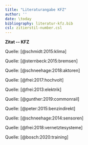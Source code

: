 ```yaml
---
title: "Literaturangabe KFZ"
author: ''
date: \today
bibliography: literatur-kfz.bib
csl: zitierstil-number.csl
---
```

<!---------------------------
Referenzen: [at... einfügen!!!!]
Quelle: [ peter:2015:benzindirekt]

Einheiten: $5~cm$ $\cdot$ $\cdots$ $\Omega$
$100^\circ\text{C}$  > 100◦C
$80~\\% $            > 80 %
Fussnote [^1]        > \footnote{\url{https://bw-ju.de/}} 
[^1]: <https://bw-ju.de/>

![Logo](images/logo.pdf){width=60%}

Bild vgl. abb.    > (\autoref{fig:bild}). 
Tabelle vgl. tab. > (\autoref{tab:tabellen}). 
Kapitel vgl. kap. > (\autoref{sec:zusammenfassung}). 
Code vgl. code.   > (\autoref{code:halloweltex}). 
<https://bw-ju.de/> > \url{https://bw-ju.de/} 

update: 27-Jul-20
# Literaturangabe KFZ
+------------------------------>

**Zitat -- KFZ**

Quelle: [@schmidt:2015:klima]

Quelle: [@sternbeck:2015:bremsen]

Quelle: [@schneehage:2018:aktoren]

Quelle: [@frei:2017:hochvolt]

Quelle: [@frei:2013:elektrik]

Quelle: [@gunther:2019:commonrail]

Quelle: [@peter:2015:benzindirekt]

Quelle: [@schneehage:2014:sensoren]

Quelle: [@frei:2018:vernetztesysteme]

Quelle: [@bosch:2020:training]

<!--# Literatur-->